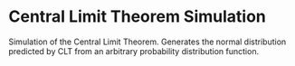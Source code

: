 # Central Limit Theorem Simulation

Simulation of the Central Limit Theorem. Generates the normal distribution predicted by CLT from an arbitrary probability distribution function.